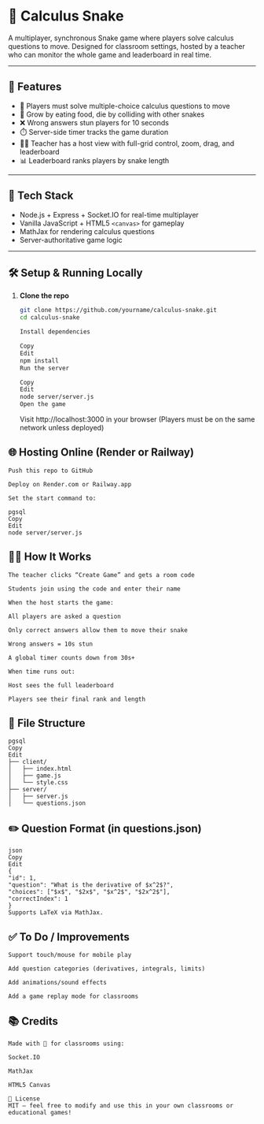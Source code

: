 # 🐍 Calculus Snake

A multiplayer, synchronous Snake game where players solve calculus questions to move. Designed for classroom settings, hosted by a teacher who can monitor the whole game and leaderboard in real time.

---

## 🚀 Features

- 🧠 Players must solve multiple-choice calculus questions to move
- 🐍 Grow by eating food, die by colliding with other snakes
- ❌ Wrong answers stun players for 10 seconds
- ⏱️ Server-side timer tracks the game duration
- 🧑‍🏫 Teacher has a host view with full-grid control, zoom, drag, and leaderboard
- 📊 Leaderboard ranks players by snake length

---

## 🧩 Tech Stack

- Node.js + Express + Socket.IO for real-time multiplayer
- Vanilla JavaScript + HTML5 `<canvas>` for gameplay
- MathJax for rendering calculus questions
- Server-authoritative game logic

---

## 🛠️ Setup & Running Locally

1. **Clone the repo**

    ```bash
    git clone https://github.com/yourname/calculus-snake.git
    cd calculus-snake

    Install dependencies

    Copy
    Edit
    npm install
    Run the server

    Copy
    Edit
    node server/server.js
    Open the game
    ```

    Visit http://localhost:3000 in your browser
    (Players must be on the same network unless deployed)

## 🌐 Hosting Online (Render or Railway)
    Push this repo to GitHub

    Deploy on Render.com or Railway.app

    Set the start command to:

    pgsql
    Copy
    Edit
    node server/server.js
## 👨‍🏫 How It Works
    The teacher clicks “Create Game” and gets a room code

    Students join using the code and enter their name

    When the host starts the game:

    All players are asked a question

    Only correct answers allow them to move their snake

    Wrong answers = 10s stun

    A global timer counts down from 30s+

    When time runs out:

    Host sees the full leaderboard

    Players see their final rank and length

## 📁 File Structure
    pgsql
    Copy
    Edit
    ├── client/
    │   ├── index.html
    │   ├── game.js
    │   └── style.css
    ├── server/
    │   ├── server.js
    │   └── questions.json
## ✏️ Question Format (in questions.json)
    json
    Copy
    Edit
    {
    "id": 1,
    "question": "What is the derivative of $x^2$?",
    "choices": ["$x$", "$2x$", "$x^2$", "$2x^2$"],
    "correctIndex": 1
    }
    Supports LaTeX via MathJax.

## ✅ To Do / Improvements
    Support touch/mouse for mobile play

    Add question categories (derivatives, integrals, limits)

    Add animations/sound effects

    Add a game replay mode for classrooms

## 📚 Credits
    Made with 💛 for classrooms using:

    Socket.IO

    MathJax

    HTML5 Canvas

    📄 License
    MIT — feel free to modify and use this in your own classrooms or educational games!